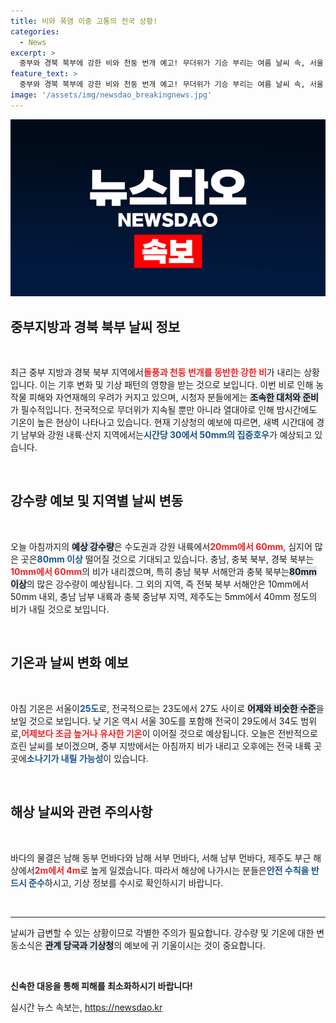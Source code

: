 ```yaml
---
title: 비와 폭염 이중 고통의 전국 상황!
categories:
  - News
excerpt: >
  중부와 경북 북부에 강한 비와 천둥 번개 예고! 무더위가 기승 부리는 여름 날씨 속, 서울 아침 기온 25도, 낮 동안 소나기와 폭우 주의는 필수!
feature_text: >
  중부와 경북 북부에 강한 비와 천둥 번개 예고! 무더위가 기승 부리는 여름 날씨 속, 서울 아침 기온 25도, 낮 동안 소나기와 폭우 주의는 필수!
image: '/assets/img/newsdao_breakingnews.jpg'
---
```


<p><img src="/assets/img/newsdao_breakingnews.jpg" alt="flaretime 속보" /></p>

<h2 data-ke-size="size26">중부지방과 경북 북부 날씨 정보</h2>

<p data-ke-size="size16">&nbsp;</p>

<p data-ke-size="size16">최근 중부 지방과 경북 북부 지역에서<strong><b><span style="color: #ee2323;">돌풍과 천둥 번개를 동반한 강한 비</span></b></strong>가 내리는 상황입니다. 이는 기후 변화 및 기상 패턴의 영향을 받는 것으로 보입니다. 이번 비로 인해 농작물 피해와 자연재해의 우려가 커지고 있으며, 시청자 분들에게는 <b><span style="background-color: #21538527;">조속한 대처와 준비</span></b>가 필수적입니다. 전국적으로 무더위가 지속될 뿐만 아니라 열대야로 인해 밤시간에도 기온이 높은 현상이 나타나고 있습니다. 현재 기상청의 예보에 따르면, 새벽 시간대에 경기 남부와 강원 내륙·산지 지역에서는<strong><b><span style="color: #1a5490;">시간당 30에서 50mm의 집중호우</span></b></strong>가 예상되고 있습니다.</p>

<p data-ke-size="size16">&nbsp;</p>

<h2 data-ke-size="size26">강수량 예보 및 지역별 날씨 변동</h2>

<p data-ke-size="size16">&nbsp;</p>

<p data-ke-size="size16">오늘 아침까지의 <b><span style="background-color: #21538527;">예상 강수량</span></b>은 수도권과 강원 내륙에서<strong><b><span style="color: #ee2323;">20mm에서 60mm</span></b></strong>, 심지어 많은 곳은<strong><b><span style="color: #1a5490;">80mm 이상</span></b></strong> 떨어질 것으로 기대되고 있습니다. 충남, 충북 북부, 경북 북부는<strong><b><span style="color: #ee2323;">10mm에서 60mm</span></b></strong>의 비가 내리겠으며, 특히 충남 북부 서해안과 충북 북부는<strong><b><span style="background-color: #21538527;">80mm 이상</span></b></strong>의 많은 강수량이 예상됩니다. 그 외의 지역, 즉 전북 북부 서해안은 10mm에서 50mm 내외, 충남 남부 내륙과 충북 중남부 지역, 제주도는 5mm에서 40mm 정도의 비가 내릴 것으로 보입니다.</p>

<p data-ke-size="size16">&nbsp;</p>

<h2 data-ke-size="size26">기온과 날씨 변화 예보</h2>

<p data-ke-size="size16">&nbsp;</p>

<p data-ke-size="size16">아침 기온은 서울이<strong><b><span style="color: #1a5490;">25도</span></b></strong>로, 전국적으로는 23도에서 27도 사이로 <b><span style="background-color: #21538527;">어제와 비슷한 수준</span></b>을 보일 것으로 보입니다. 낮 기온 역시 서울 30도를 포함해 전국이 29도에서 34도 범위로,<b><span style="color: #ee2323;">어제보다 조금 높거나 유사한 기온</span></b>이 이어질 것으로 예상됩니다. 오늘은 전반적으로 흐린 날씨를 보이겠으며, 중부 지방에서는 아침까지 비가 내리고 오후에는 전국 내륙 곳곳에<strong><b><span style="color: #1a5490;">소나기가 내릴 가능성</span></b></strong>이 있습니다.</p>

<p data-ke-size="size16">&nbsp;</p>

<h2 data-ke-size="size26">해상 날씨와 관련 주의사항</h2>

<p data-ke-size="size16">&nbsp;</p>

<p data-ke-size="size16">바다의 물결은 남해 동부 먼바다와 남해 서부 먼바다, 서해 남부 먼바다, 제주도 부근 해상에서<strong><b><span style="color: #ee2323;">2m에서 4m</span></b></strong>로 높게 일겠습니다. 따라서 해상에 나가시는 분들은<strong><b><span style="color: #1a5490;">안전 수칙을 반드시 준수</span></b></strong>하시고, 기상 정보를 수시로 확인하시기 바랍니다.</p>

<p data-ke-size="size16">&nbsp;</p>

<hr/>

<p data-ke-size="size16">날씨가 급변할 수 있는 상황이므로 각별한 주의가 필요합니다. 강수량 및 기온에 대한 변동소식은 <b><span style="background-color: #21538527;">관계 당국과 기상청</span></b>의 예보에 귀 기울이시는 것이 중요합니다. </p>

<p data-ke-size="size16">&nbsp;</p>

<p data-ke-size="size16"><b>신속한 대응을 통해 피해를 최소화하시기 바랍니다!</b></p>
실시간 뉴스 속보는, <a href="https://newsdao.kr" rel="dofollow">https://newsdao.kr</a>


